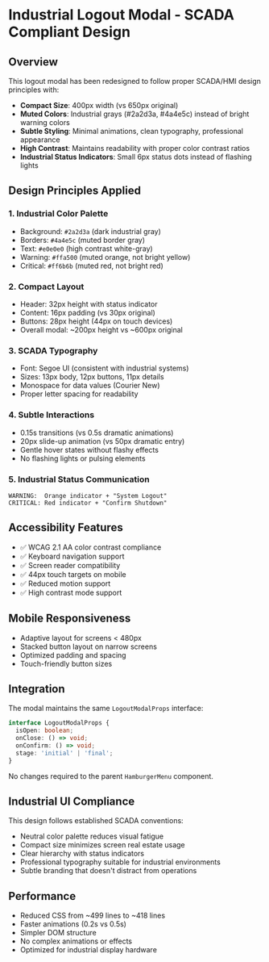 # Industrial Logout Modal - SCADA Compliant Design

## Overview

This logout modal has been redesigned to follow proper SCADA/HMI design principles with:

- **Compact Size**: 400px width (vs 650px original)
- **Muted Colors**: Industrial grays (#2a2d3a, #4a4e5c) instead of bright warning colors
- **Subtle Styling**: Minimal animations, clean typography, professional appearance
- **High Contrast**: Maintains readability with proper color contrast ratios
- **Industrial Status Indicators**: Small 6px status dots instead of flashing lights

## Design Principles Applied

### 1. **Industrial Color Palette**
- Background: `#2a2d3a` (dark industrial gray)
- Borders: `#4a4e5c` (muted border gray)
- Text: `#e0e0e0` (high contrast white-gray)
- Warning: `#ffa500` (muted orange, not bright yellow)
- Critical: `#ff6b6b` (muted red, not bright red)

### 2. **Compact Layout**
- Header: 32px height with status indicator
- Content: 16px padding (vs 30px original)
- Buttons: 28px height (44px on touch devices)
- Overall modal: ~200px height vs ~600px original

### 3. **SCADA Typography**
- Font: Segoe UI (consistent with industrial systems)
- Sizes: 13px body, 12px buttons, 11px details
- Monospace for data values (Courier New)
- Proper letter spacing for readability

### 4. **Subtle Interactions**
- 0.15s transitions (vs 0.5s dramatic animations)
- 20px slide-up animation (vs 50px dramatic entry)
- Gentle hover states without flashy effects
- No flashing lights or pulsing elements

### 5. **Industrial Status Communication**
```
WARNING:  Orange indicator + "System Logout"
CRITICAL: Red indicator + "Confirm Shutdown"
```

## Accessibility Features

- ✅ WCAG 2.1 AA color contrast compliance
- ✅ Keyboard navigation support
- ✅ Screen reader compatibility
- ✅ 44px touch targets on mobile
- ✅ Reduced motion support
- ✅ High contrast mode support

## Mobile Responsiveness

- Adaptive layout for screens < 480px
- Stacked button layout on narrow screens
- Optimized padding and spacing
- Touch-friendly button sizes

## Integration

The modal maintains the same `LogoutModalProps` interface:

```typescript
interface LogoutModalProps {
  isOpen: boolean;
  onClose: () => void;
  onConfirm: () => void;
  stage: 'initial' | 'final';
}
```

No changes required to the parent `HamburgerMenu` component.

## Industrial UI Compliance

This design follows established SCADA conventions:
- Neutral color palette reduces visual fatigue
- Compact size minimizes screen real estate usage
- Clear hierarchy with status indicators
- Professional typography suitable for industrial environments
- Subtle branding that doesn't distract from operations

## Performance

- Reduced CSS from ~499 lines to ~418 lines
- Faster animations (0.2s vs 0.5s)
- Simpler DOM structure
- No complex animations or effects
- Optimized for industrial display hardware